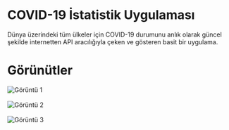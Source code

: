 # COVID-19 İstatistik Uygulaması

Dünya üzerindeki tüm ülkeler için COVID-19 durumunu anlık olarak güncel şekilde internetten API aracılığıyla çeken ve gösteren basit bir uygulama.

# Görünütler
![Görüntü 1](https://i.hizliresim.com/rki6ot.png)<br><br>
![Görüntü 2](https://i.hizliresim.com/D93g3F.png)<br><br>
![Görüntü 3](https://i.hizliresim.com/JvxRP9.png)